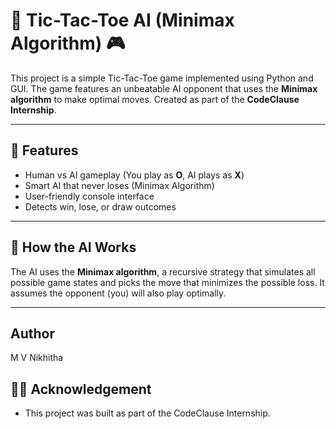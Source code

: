 # 🤖 Tic-Tac-Toe AI (Minimax Algorithm) 🎮

This project is a simple Tic-Tac-Toe game implemented using Python and GUI. The game features an unbeatable AI opponent that uses the **Minimax algorithm** to make optimal moves. Created as part of the **CodeClause Internship**.

---

## 📌 Features

- Human vs AI gameplay (You play as **O**, AI plays as **X**)
- Smart AI that never loses (Minimax Algorithm)
- User-friendly console interface
- Detects win, lose, or draw outcomes

---

## 🧠 How the AI Works

The AI uses the **Minimax algorithm**, a recursive strategy that simulates all possible game states and picks the move that minimizes the possible loss. It assumes the opponent (you) will also play optimally.

---
## Author 
M V Nikhitha

## 👩‍🎓 Acknowledgement
 - This project was built as part of the CodeClause Internship.
